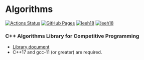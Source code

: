 # Algorithms

[![Actions Status](https://github.com/HyunjaeLee/Algorithms/workflows/verify/badge.svg)](https://github.com/HyunjaeLee/Algorithms/actions)
[![GitHub Pages](https://img.shields.io/static/v1?label=GitHub+Pages&message=+&color=brightgreen&logo=github)](https://HyunjaeLee.github.io/Algorithms/) 
[![leeh18](https://img.shields.io/endpoint?url=https%3A%2F%2Fatcoder-badges.now.sh%2Fapi%2Fatcoder%2Fjson%2Fleeh18)](https://atcoder.jp/users/leeh18)
[![leeh18](https://img.shields.io/endpoint?url=https%3A%2F%2Fatcoder-badges.now.sh%2Fapi%2Fcodeforces%2Fjson%2Fleeh18)](https://codeforces.com/profile/leeh18)

### C++ Algorithms Library for Competitive Programming
+ [Library document](https://HyunjaeLee.github.io/Algorithms/)
+ C++17 and gcc-11 (or greater) are required.
